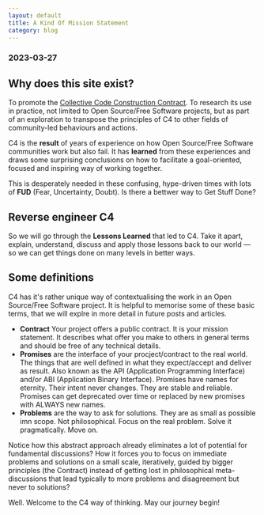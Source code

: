 ```yaml
---
layout: default
title: A Kind Of Mission Statement
category: blog
---
```


### 2023-03-27

## Why does this site exist?

To promote the [Collective Code Construction Contract](/C4/). To research its use in practice, not limited to Open Source/Free Software projects, but as part of an exploration to transpose the principles of C4 to other fields of community-led behaviours and actions.

C4 is the **result** of years of experience on how Open Source/Free Software communities work but also fail. It has **learned** from these experiences and draws some surprising conclusions on how to facilitate a goal-oriented, focused and inspiring way of working together.

This is desperately needed in these confusing, hype-driven times with lots of **FUD** (Fear, Uncertainty, Doubt). Is there a bettwer way to Get Stuff Done?

## Reverse engineer C4

So we will go through the **Lessons Learned** that led to C4. Take it apart, explain, understand, discuss and apply those lessons back to our world &mdash; so we can get things done on many levels in better ways.

## Some definitions

C4 has it's rather unique way of contextualising the work in an Open Source/Free Software project. It is helpful to memorise some of these basic terms, that we will explre in more detail in future posts and articles.

- **Contract** Your project offers a public contract. It is your mission statement. It describes what offer you make to others in general terms and should be free of any technical details.
- **Promises** are the interface of your procject/contract to the real world. The things that are well defined in what they expect/accept and deliver as result. Also known as the API (Application Programming Interface) and/or ABI (Application Binary Interface). Promises have names for eternity. Their intent never changes. They are stable and reliable. Promises can get deprecated over time or replaced by new promises with ALWAYS new names.
- **Problems** are the way to ask for solutions. They are as small as possible imn scope. Not philosophical. Focus on the real problem. Solve it pragmatically. Move on.

Notice how this abstract approach already eliminates a lot of potential for fundamental discussions? How it forces you to focus on immediate problems and solutions on a small scale, iteratively, guided by bigger principles (the Contract) instead of getting lost in philosophical meta-discussions that lead typically to more problems and disagreement but never to solutions? 

Well. Welcome to the C4 way of thinking. May our journey begin!